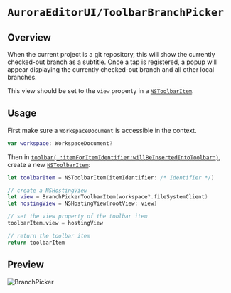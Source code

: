#  ``AuroraEditorUI/ToolbarBranchPicker``

## Overview

When the current project is a git repository, this will show the currently 
checked-out branch as a subtitle. Once a tap is registered, a popup will 
appear displaying the currently checked-out branch and all other local branches.

This view should be set to the `view` property in a [`NSToolbarItem`](https://developer.apple.com/documentation/appkit/nstoolbaritem).

## Usage

First make sure a `WorkspaceDocument` is accessible in the context.

```swift
var workspace: WorkspaceDocument?
```

Then in 
[`toolbar(_:itemForItemIdentifier:willBeInsertedIntoToolbar:)`](https://developer.apple.com/documentation/appkit/nstoolbardelegate/1516985-toolbar), 
create a new [`NSToolbarItem`](https://developer.apple.com/documentation/appkit/nstoolbaritem):

```swift
let toolbarItem = NSToolbarItem(itemIdentifier: /* Identifier */)

// create a NSHostingView
let view = BranchPickerToolbarItem(workspace?.fileSystemClient)
let hostingView = NSHostingView(rootView: view)

// set the view property of the toolbar item
toolbarItem.view = hostingView

// return the toolbar item
return toolbarItem
```

## Preview

![BranchPicker](BranchPicker_View.png)
